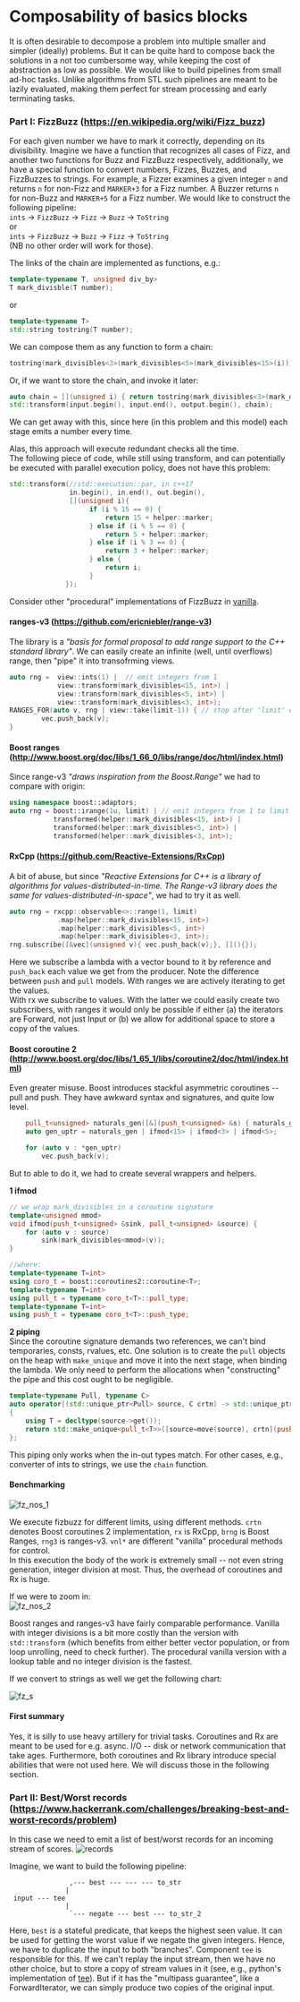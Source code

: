 # Composability of basics blocks

It is often desirable to decompose a problem into multiple smaller and simpler (ideally) problems.
But it can be quite hard to compose back the solutions in a not too cumbersome way, while keeping the cost of abstraction as low as possible. 
We would like to build pipelines from small ad-hoc tasks. Unlike algorithms from STL such pipelines are meant to be lazily evaluated, making them perfect for stream processing and early terminating tasks. 


### Part I: FizzBuzz (https://en.wikipedia.org/wiki/Fizz_buzz)  
For each given number we have to mark it correctly, depending on its divisibility. 
Imagine we have a function that recognizes all cases of Fizz, and another two functions for Buzz and FizzBuzz respectively,
additionally, we have a special function to convert numbers, Fizzes, Buzzes, and FizzBuzzes to strings. 
For example, a Fizzer examines a given integer `n` and returns `n` for non-Fizz and `MARKER+3` for a Fizz number.
A Buzzer returns `n` for non-Buzz and `MARKER+5` for a Fizz number. We would like to construct the following pipeline:  
`ints` → `FizzBuzz` → `Fizz` → `Buzz` → `ToString`  
or  
`ints` → `FizzBuzz` → `Buzz` → `Fizz` → `ToString`  
(NB no other order will work for those).

The links of the chain are implemented as functions, e.g.:
```cpp
template<typename T, unsigned div_by>
T mark_divisble(T number);
```
or
```cpp
template<typename T>
std::string tostring(T number);
```

We can compose them as any function to form a chain:
```cpp
tostring(mark_divisibles<3>(mark_divisibles<5>(mark_divisibles<15>(i))))
```
Or, if we want to store the chain, and invoke it later:
```cpp
auto chain = [](unsigned i) { return tostring(mark_divisibles<3>(mark_divisibles<5>(mark_divisibles<15>(i)))); };
std::transform(input.begin(), input.end(), output.begin(), chain);
```
We can get away with this, since here (in this problem and this model) each stage emits a number every time.

Alas, this approach will execute redundant checks all the time.  
The following piece of code, while still using transform, and can potentially be executed with parallel execution policy, does not have this problem:  
```cpp
std::transform(//std::execution::par, in c++17 
               in.begin(), in.end(), out.begin(), 
               [](unsigned i){
                    if (i % 15 == 0) {
                        return 15 + helper::marker;
                    } else if (i % 5 == 0) {
                        return 5 + helper::marker;
                    } else if (i % 3 == 0) {
                        return 3 + helper::marker;
                    } else {
                        return i;
                    }
              });
```

Consider other "procedural" implementations of FizzBuzz in [vanilla](fzbz_vanilla.h).

#### ranges-v3 (https://github.com/ericniebler/range-v3)
The library is a *"basis for formal proposal to add range support to the C++ standard library"*. 
We can easily create an infinite (well, until overflows) range, then "pipe" it into transofrming views.

```cpp
auto rng =  view::ints(1) |  // emit integers from 1
            view::transform(mark_divisibles<15, int>) |
            view::transform(mark_divisibles<5, int>) |
            view::transform(mark_divisibles<3, int>);
RANGES_FOR(auto v, rng | view::take(limit-1)) { // stop after 'limit' emitted
        vec.push_back(v);
}            
```

#### Boost ranges (http://www.boost.org/doc/libs/1_66_0/libs/range/doc/html/index.html)
Since range-v3 *"draws inspiration from the Boost.Range"* we had to compare with origin: 

```cpp
using namespace boost::adaptors;
auto rng = boost::irange(1u, limit) | // emit integers from 1 to limit
           transformed(helper::mark_divisibles<15, int>) |
           transformed(helper::mark_divisibles<5, int>) |
           transformed(helper::mark_divisibles<3, int>);
```

#### RxCpp (https://github.com/Reactive-Extensions/RxCpp)
A bit of abuse, but since *"Reactive Extensions for C++ is a library of algorithms for values-distributed-in-time. The Range-v3 library does the same for values-distributed-in-space"*, we had to try it as well.
```cpp
auto rng = rxcpp::observable<>::range(1, limit)
            .map(helper::mark_divisibles<15, int>)
            .map(helper::mark_divisibles<5, int>)
            .map(helper::mark_divisibles<3, int>);
rng.subscribe([&vec](unsigned v){ vec.push_back(v);}, [](){});
```
Here we subscribe a lambda with a vector bound to it by reference and `push_back` each value we get from the producer. 
Note the difference between `push` and `pull` models. With ranges we are actively iterating to get the values.  
With rx we subscribe to values. With the latter we could easily create two subscribers, with ranges it would only be possible if either (a) the iterators are Forward, not just Input or (b) we allow for additional space to store a copy of the values.

#### Boost coroutine 2 (http://www.boost.org/doc/libs/1_65_1/libs/coroutine2/doc/html/index.html)
Even greater misuse. Boost introduces stackful asymmetric coroutines -- pull and push. 
They have awkward syntax and signatures, and quite low level. 

```cpp
    pull_t<unsigned> naturals_gen([&](push_t<unsigned> &s) { naturals_g(limit, s); });
    auto gen_uptr = naturals_gen | ifmod<15> | ifmod<3> | ifmod<5>;

    for (auto v : *gen_uptr)
        vec.push_back(v);
```

But to able to do it, we had to create several wrappers and helpers.

**1 ifmod**
```cpp
// we wrap mark_divisibles in a coroutine signature 
template<unsigned mmod>
void ifmod(push_t<unsigned> &sink, pull_t<unsigned> &source) {
    for (auto v : source)
        sink(mark_divisibles<mmod>(v));
}

//where:
template<typename T=int>
using coro_t = boost::coroutines2::coroutine<T>;
template<typename T=int>
using pull_t = typename coro_t<T>::pull_type;
template<typename T=int>
using push_t = typename coro_t<T>::push_type;
```

**2 piping**  
Since the coroutine signature demands two references, we can't bind temporaries, consts, rvalues, etc. 
One solution is to create the `pull` objects on the heap with `make_unique` and move it into the next stage, 
when binding the lambda. 
We only need to perform the allocations when "constructing" the pipe and this cost ought to be negligible. 
```cpp
template<typename Pull, typename C>
auto operator|(std::unique_ptr<Pull> source, C crtn) -> std::unique_ptr<pull_t<decltype(source->get())>>
{
    using T = decltype(source->get());
    return std::make_unique<pull_t<T>>([source=move(source), crtn](push_t<T>& sink){ crtn(sink, *source); });
};
```
This piping only works when the in-out types match. For other cases, e.g., converter of ints to strings, we use the `chain` function.

#### Benchmarking
![fz_nos_1](fz_nostr_1.png)

We execute fizbuzz for different limits, using different methods. 
`crtn` denotes Boost coroutines 2 implementation, `rx` is RxCpp, `brng` is Boost Ranges, 
`rng3` is ranges-v3. `vnl*` are different "vanilla" procedural methods for control.   
In this execution the body of the work is extremely small -- not even string generation, integer division at most. 
Thus, the overhead of coroutines and Rx is huge.   

If we were to zoom in:  
![fz_nos_2](fz_nostr_2.png)

Boost ranges and ranges-v3 have fairly comparable performance. Vanilla with integer divisions is a bit more costly than the version with `std::transform` (which benefits from either better vector population, or from loop unrolling, need to check further).
The procedural vanilla version with a lookup table and no integer division is the fastest.

If we convert to strings as well we get the following chart:

![fz_s](fz_str.png)   

#### First summary
Yes, it is silly to use heavy artillery for trivial tasks. Coroutines and Rx are meant to be used for e.g. async. I/O -- disk or network communication that take ages.
Furthermore, both coroutines and Rx library introduce special abilities that were not used here. 
We will discuss those in the following section.

### Part II: Best/Worst records (https://www.hackerrank.com/challenges/breaking-best-and-worst-records/problem)

In this case we need to emit a list of best/worst records for an incoming stream of scores. 
![records](https://s3.amazonaws.com/hr-assets/0/1487360234-6bca5c518d-breakingbest3.png)

Imagine, we want to build the following pipeline:
```
               ,--- best --- --- --- to_str
              |                 
 input --- tee                  
              |
               `--- negate --- best --- to_str_2
```

Here, `best` is a stateful predicate, that keeps the highest seen value. 
It can be used for getting the worst value if we negate the given integers.
Hence, we have to duplicate the input to both "branches". 
Component `tee` is responsible for this. If we can't replay the input stream, 
then we have no other choice, but to store a copy of stream values in it 
(see, e.g., python's implementation of [tee](https://docs.python.org/2/library/itertools.html#itertools.tee)).
But if it has the "multipass guarantee", like a ForwardIterator, we can simply produce two copies of the original input.


 
